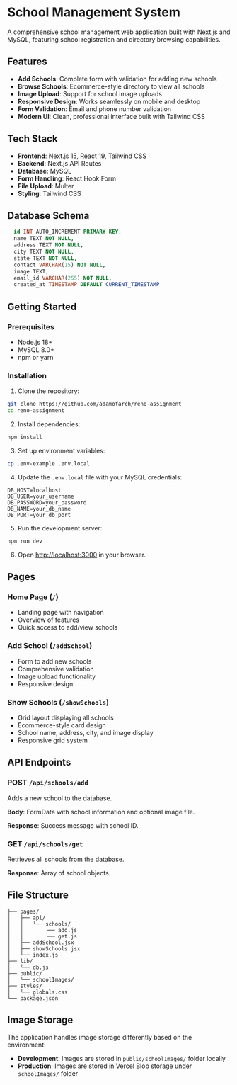 # School Management System

A comprehensive school management web application built with Next.js and MySQL, featuring school registration and directory browsing capabilities.

## Features

- **Add Schools**: Complete form with validation for adding new schools
- **Browse Schools**: Ecommerce-style directory to view all schools
- **Image Upload**: Support for school image uploads
- **Responsive Design**: Works seamlessly on mobile and desktop
- **Form Validation**: Email and phone number validation
- **Modern UI**: Clean, professional interface built with Tailwind CSS

## Tech Stack

- **Frontend**: Next.js 15, React 19, Tailwind CSS
- **Backend**: Next.js API Routes
- **Database**: MySQL
- **Form Handling**: React Hook Form
- **File Upload**: Multer
- **Styling**: Tailwind CSS

## Database Schema

```sql
  id INT AUTO_INCREMENT PRIMARY KEY,
  name TEXT NOT NULL,
  address TEXT NOT NULL,
  city TEXT NOT NULL,
  state TEXT NOT NULL,
  contact VARCHAR(15) NOT NULL,
  image TEXT,
  email_id VARCHAR(255) NOT NULL,
  created_at TIMESTAMP DEFAULT CURRENT_TIMESTAMP
```

## Getting Started

### Prerequisites

- Node.js 18+ 
- MySQL 8.0+
- npm or yarn

### Installation

1. Clone the repository:
```bash
git clone https://github.com/adamofarch/reno-assignment
cd reno-assignment
```

2. Install dependencies:
```bash
npm install
```

3. Set up environment variables:
```bash
cp .env-example .env.local
```

4. Update the `.env.local` file with your MySQL credentials:
```
DB_HOST=localhost
DB_USER=your_username
DB_PASSWORD=your_password
DB_NAME=your_db_name
DB_PORT=your_db_port
```

5. Run the development server:
```bash
npm run dev
```

6. Open [http://localhost:3000](http://localhost:3000) in your browser.

## Pages

### Home Page (`/`)
- Landing page with navigation
- Overview of features
- Quick access to add/view schools

### Add School (`/addSchool`)
- Form to add new schools
- Comprehensive validation
- Image upload functionality
- Responsive design

### Show Schools (`/showSchools`)
- Grid layout displaying all schools
- Ecommerce-style card design
- School name, address, city, and image display
- Responsive grid system

## API Endpoints

### POST `/api/schools/add`
Adds a new school to the database.

**Body**: FormData with school information and optional image file.

**Response**: Success message with school ID.

### GET `/api/schools/get`
Retrieves all schools from the database.

**Response**: Array of school objects.

## File Structure

```
├── pages/
│   ├── api/
│   │   └── schools/
│   │       ├── add.js
│   │       └── get.js
│   ├── addSchool.jsx
│   ├── showSchools.jsx
│   └── index.js
├── lib/
│   └── db.js
├── public/
│   └── schoolImages/
├── styles/
│   └── globals.css
└── package.json
```

## Image Storage

The application handles image storage differently based on the environment:

- **Development**: Images are stored in `public/schoolImages/` folder locally
- **Production**: Images are stored in Vercel Blob storage under `schoolImages/` folder
